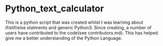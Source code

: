 # Python_text_calculator
This is a python script that was created whilst I was learning about if/elif/else statments and generic Python3.
Since creating, a number of users have contributed to the code(see contributors.md). This has helped give me a better understanding of the Python Language. 
